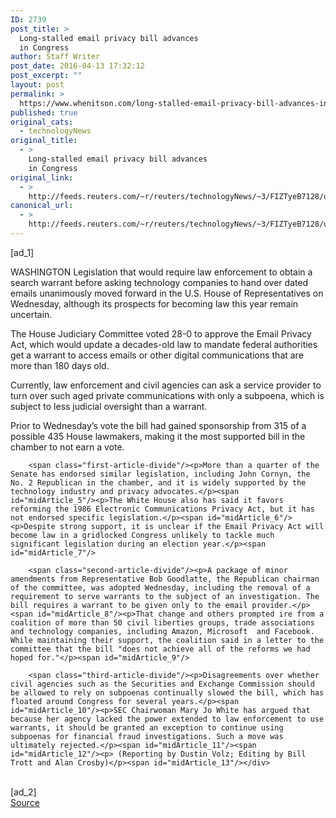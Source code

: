 ```yaml
---
ID: 2739
post_title: >
  Long-stalled email privacy bill advances
  in Congress
author: Staff Writer
post_date: 2016-04-13 17:32:12
post_excerpt: ""
layout: post
permalink: >
  https://www.whenitson.com/long-stalled-email-privacy-bill-advances-in-congress/
published: true
original_cats:
  - technologyNews
original_title:
  - >
    Long-stalled email privacy bill advances
    in Congress
original_link:
  - >
    http://feeds.reuters.com/~r/reuters/technologyNews/~3/FIZTyeB7128/us-usa-cyber-emails-idUSKCN0XA1VK
canonical_url:
  - >
    http://feeds.reuters.com/~r/reuters/technologyNews/~3/FIZTyeB7128/us-usa-cyber-emails-idUSKCN0XA1VK
---
```

 [ad_1]
<br><div id="articleText">
<span id="midArticle_start"/>

<span id="midArticle_0"/><span class="focusParagraph" readability="5"><p><span class="articleLocation">WASHINGTON</span> Legislation that would require law enforcement to obtain a search warrant before asking technology companies to hand over dated emails unanimously moved forward in the U.S. House of Representatives on Wednesday, although its prospects for becoming law this year remain uncertain.</p></span><span id="midArticle_1"/><p>The House Judiciary Committee voted 28-0 to approve the Email Privacy Act, which would update a decades-old law to mandate federal authorities get a warrant to access emails or other digital communications that are more than 180 days old.</p><span id="midArticle_2"/><p>Currently, law enforcement and civil agencies can ask a service provider to turn over such aged private communications with only a subpoena, which is subject to less judicial oversight than a warrant.</p><span id="midArticle_3"/><p>Prior to Wednesday’s vote the bill had gained sponsorship from 315 of a possible 435 House lawmakers, making it the most supported bill in the chamber to not earn a vote.</p><span id="midArticle_4"/>
        
        <span class="first-article-divide"/><p>More than a quarter of the Senate has endorsed similar legislation, including John Cornyn, the No. 2 Republican in the chamber, and it is widely supported by the technology industry and privacy advocates.</p><span id="midArticle_5"/><p>The White House also has said it favors reforming the 1986 Electronic Communications Privacy Act, but it has not endorsed specific legislation.</p><span id="midArticle_6"/><p>Despite strong support, it is unclear if the Email Privacy Act will become law in a gridlocked Congress unlikely to tackle much significant legislation during an election year.</p><span id="midArticle_7"/>
        
        <span class="second-article-divide"/><p>A package of minor amendments from Representative Bob Goodlatte, the Republican chairman of the committee, was adopted Wednesday, including the removal of a requirement to serve warrants to the subject of an investigation. The bill requires a warrant to be given only to the email provider.</p><span id="midArticle_8"/><p>That change and others prompted ire from a coalition of more than 50 civil liberties groups, trade associations and technology companies, including Amazon, Microsoft  and Facebook. While maintaining their support, the coalition said in a letter to the committee that the bill "does not achieve all of the reforms we had hoped for."</p><span id="midArticle_9"/>
        
        <span class="third-article-divide"/><p>Disagreements over whether civil agencies such as the Securities and Exchange Commission should be allowed to rely on subpoenas continually slowed the bill, which has floated around Congress for several years.</p><span id="midArticle_10"/><p>SEC Chairwoman Mary Jo White has argued that because her agency lacked the power extended to law enforcement to use warrants, it should be granted an exception to continue using subpoenas for financial fraud investigations. Such a move was ultimately rejected.</p><span id="midArticle_11"/><span id="midArticle_12"/><p> (Reporting by Dustin Volz; Editing by Bill Trott and Alan Crosby)</p><span id="midArticle_13"/></div>
<br>[ad_2]
<br><a href="http://feeds.reuters.com/~r/reuters/technologyNews/~3/FIZTyeB7128/us-usa-cyber-emails-idUSKCN0XA1VK">Source </a>